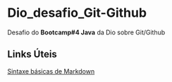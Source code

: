 # Dio_desafio_Git-Github
Desafio do **Bootcamp#4 Java** da Dio sobre Git/Github

## Links Úteis
[Sintaxe básicas de Markdown](https://web.dio.me/lab/criando-seu-primeiro-repositorio-no-github-para-compartilhar-seu-progresso/learning/e714fb1c-4990-4c47-99a5-d97703e40b4d)

